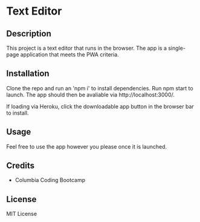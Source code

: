 # Text Editor

## Description

This project is a text editor that runs in the browser. The app is a single-page application that meets the PWA criteria.

## Installation

Clone the repo and run an 'npm i' to install dependencies. Run npm start to launch. The app should then be avaliable via http://localhost:3000/.

If loading via Heroku, click the downloadable app button in the browser bar to install.

## Usage

Feel free to use the app however you please once it is launched.

## Credits

- Columbia Coding Bootcamp

## License

MIT License
